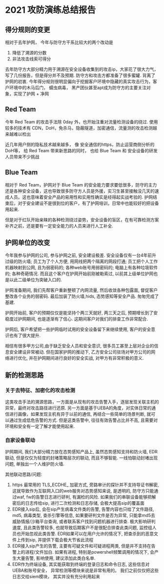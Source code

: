 # 2021 攻防演练总结报告

## 得分规则的变更

相对于去年护网， 今年与防守方干系比较大的两个改动是

1. 降低了溯源的分数
2. 非法攻击线索可得分

去年防守方大部分精力用于溯源在安全设备收集到的攻击ip，大家花了很大力气，写了几份报告，但是得分并不及预期. 防守方和攻击方都准备了很多蜜罐. 背离了护网的初衷.
今年得分规则很明显偏向于挖掘客户环境中隐藏的真实攻击行为，客户环境中的木马后门， 蠕虫病毒， 黑产团伙甚至apt成为防守方的主要关注对象，实现了护网 + 净网

## Red Team

今年 Red Team 的攻击手法除 0day 外，也开始注重对流量检测设备的绕过. 使用较多的技术有 CDN，DoH，免杀马，隐蔽隧道，加密通信，流量测的攻击检测越来越难以检出

近几年用户侧的隐私技术越来越多， 像 安全通信的https，防止运营商侧分析的 DoH等， 给 Red Team 带来新思路的同时， 也给 Blue Team 和 安全设备的研发人员带来不少挑战

## Blue Team

相对于 Red Team，护网对于 Blue Team 的安全能力要求要低很多，防守的主力还是各种安全设备，这也导致很多防守方人员是外援，实习生甚至接触没几天的速成人员。这也意味着安全产品的易用性和实用性确实是经得起实战考验的. 护网结束后，对于安全建设不是很到位的客户，有了护网培训，日常中也能较好的把设备用起来.

但是对于红队开始亲睐的各种检测绕过姿势，安全设备的盲区，在有可靠检测方案补齐之前，还是要有一定安全能力的人员来进行人工补全.

## 护网单位的改变

今年我参与护网的公司, 参与护网之前, 安全建设极差. 安全设备仅有一台4年前升过级的防火墙; 员工为了个人方便, 用网线把两个隔离的网段打通; 员工把个人工作机器映射到公网, 且为弱密码的; 各种web账号用弱密码的; 电脑上有各种垃圾软件的; 各种奇葩情况. 而且这个客户在护网开始前刚被勒索过, 以前其上级单位护网也是以此二级单位为突破入口的.

护网准备期间, 我们先帮客户重新整顿了内网流量, 然后收敛各种包露面, 督促客户整改各个业务的弱密码. 最后加装了防火墙,hids, 态势感知等安全产品. 匆匆完成了基建.

护网开始前, 客户的预期仅仅是能坚持个两三天就好, 两三天之后, 预期增长到了安稳度过护网期间, 也是逐渐有了信心. 这期间客户对我们的排查工作非常配合.

护网后, 客户希望把一些护网临时试用的安全设备留下来继续使用, 客户的安全意识也有了很大提升.

相信有很多甲方公司,由于缺乏安全人员和安全意识, 很多员工甚至上层对企业的信息安全建设非常被动. 但在国家护网的推动下, 乙方安全公司驻场对甲方公司的网络进行优化, 并在护网期间进行良好的安全实战, 对甲方有非常积极的意义.

## 新的检测思路

### 关于去特征、加密化的攻击检测

这类攻击手法的溯源思路，一方面是从现有的攻击告警入手，逐层发现关联主机的异常，最终对攻击路径进行还原. 另一方面是基于UEBA的角度，对实体日常的通信进行画像，如果发现主机有异于以前的通信, 再结合一些简单的场景判断, 就可以通过生成低危告警的方式. 但是这类告警中, 往往有效告警占比并不高, 且需要对环境和安全有一定了解才能使用起来.

### 自家设备联动

护网期间, 我们大部分精力放在态势感知产品上, 虽然态势感知支持和防火墙, EDR联动, 但是仅仅为轻度的封堵策略层次的联动, 而且不够智能. 一线怕联动封堵出现问题, 单独出一个人维护防火墙.

其他联动思路/问题:

1. https 最常用的 TLS_ECDHE_ 加密方式, 旁路审计的探针并不支持导证书解密, 这就导致作为互联网入口的web服务对态势感知来说, 是透明的, 防守方只能通过waf, fw的告警日志进行研判, 有漏检的风险. 如果我们的串联设备能够把解密后的日志传给sip, 进行二次检测和日志存储, 会极大提高sip的覆盖面
2. EDR接入sip后, 会在sip产生病毒文件类的告警, 告警内容也只给了文件路径, md5, 病毒类型, 查杀引擎等信息, 如果要研判文件是否为异常, 只能拿md5去威胁情报/沙箱平台查询, 或者联系客户找到问题机器进行排查. 极大影响研判速度, 且此类告警较多, 也就导致后期客户不是很配合排查此类问题, 监控组人员也开始忽视此类告警. EDR如果可以在用户允许的情况下, 把查杀到的恶意文件上传到sip, 并提供下载会极大节省此流程
3. EDR接入sip产生的告警, 主要有可疑文件和可疑进程两类, 但是并不支持在告警上的进程/文件加白. 如果有进程, 特别是powershell频繁调用的情况下, 会产生大量告警, 影响使用, 建议添加此类白名单.
4. EDR作为终端设备, 其实能获取到终端的登录日志和命令日志, 这些信息对UEBA和账号安全， 异常检测等模块来说是非常有用的。 我们之前仅仅把这些日志交给siem模块， 其实并没有充分利用起来
